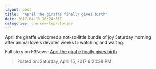 ```yaml
---
layout: post
title:  "April the giraffe finally gives birth"
date: 2017-04-15 16:24:38Z
categories: cnn-com-top-stories
---
```


April the giraffe welcomed a not-so-little bundle of joy Saturday morning after animal lovers devoted weeks to watching and waiting.


Full story on F3News: [April the giraffe finally gives birth](http://www.f3nws.com/n/4HRRMG)

> Posted on: Saturday, April 15, 2017 9:24:38 PM
